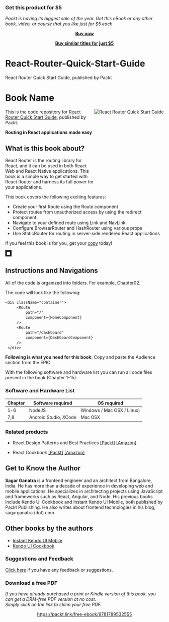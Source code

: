 
### Get this product for $5

<i>Packt is having its biggest sale of the year. Get this eBook or any other book, video, or course that you like just for $5 each</i>


<b><p align='center'>[Buy now](https://packt.link/9781789532555)</p></b>


<b><p align='center'>[Buy similar titles for just $5](https://subscription.packtpub.com/search)</p></b>


# React-Router-Quick-Start-Guide
React Router Quick Start Guide, published by Packt
# Book Name

<a href="https://www.packtpub.com/web-development/react-router-quick-start-guide?utm_source=github&utm_medium=repository&utm_campaign=9781789532555"><img src="https://www.packtpub.com/sites/default/files/B11400.png" alt="React Router Quick Start Guide" height="256px" align="right"></a>

This is the code repository for [React Router Quick Start Guide](https://www.packtpub.com/web-development/react-router-quick-start-guide?utm_source=github&utm_medium=repository&utm_campaign=9781789532555), published by Packt.

**Routing in React applications made easy**

## What is this book about?
React Router is the routing library for React, and it can be used in both React Web and React Native applications. This book is a simple way to get started with React Router and harness its full power for your applications.

This book covers the following exciting features:
* Create your first Route using the Route component
* Protect routes from unauthorized access by using the redirect component
* Navigate to your defined route using Link and NavLink
* Configure BrowserRouter and HashRouter using various props
* Use StaticRouter for routing in server-side rendered React applications

If you feel this book is for you, get your [copy](https://www.amazon.com/dp/1789532558) today!

<a href="https://www.packtpub.com/?utm_source=github&utm_medium=banner&utm_campaign=GitHubBanner"><img src="https://raw.githubusercontent.com/PacktPublishing/GitHub/master/GitHub.png" 
alt="https://www.packtpub.com/" border="5" /></a>


## Instructions and Navigations
All of the code is organized into folders. For example, Chapter02.

The code will look like the following:
```
<div className="container">
     <Route
         path="/"
         component={HomeComponent} 
     />
     <Route
         path="/dashboard"
         component={DashboardComponent} 
     />
 </div>
```

**Following is what you need for this book:**
Copy and paste the Audience section from the EPIC.

With the following software and hardware list you can run all code files present in the book (Chapter 1-15).

### Software and Hardware List

| Chapter  | Software required                   | OS required                        |
| -------- | ------------------------------------| -----------------------------------|
| 1-6      | NodeJS                              | Windows / Mac OSX / Linux)         |
| 7,8      | Android Studio, XCode               | Mac OSX                            |

### Related products <Other books you may enjoy>
* React Design Patterns and Best Practices [[Packt]](https://www.packtpub.com/web-development/react-design-patterns-and-best-practices?utm_source=github&utm_medium=repository&utm_campaign=9781786464538) [[Amazon]](https://www.amazon.com/dp/1786464535)

* React Cookbook [[Packt]](https://www.packtpub.com/web-development/react-cookbook?utm_source=github&utm_medium=repository&utm_campaign=9781783980727) [[Amazon]](https://www.amazon.com/dp/1783980729)

## Get to Know the Author
**Sagar Ganatra**
is a frontend engineer and an architect from Bangalore, India. He has more than a decade of experience in developing web and mobile applications. He specializes in architecting projects using JavaScript and frameworks such as React, Angular, and Node. His previous books include Kendo UI Cookbook and Instant Kendo UI Mobile, both published by Packt Publishing. He also writes about frontend technologies in his blog, sagarganatra (dot) com.

## Other books by the authors
* [Instant Kendo UI Mobile](https://www.packtpub.com/application-development/instant-kendo-ui-mobile?utm_source=github&utm_medium=repository&utm_campaign=9781849699112)
* [Kendo UI Cookbook](https://www.packtpub.com/web-development/kendo-ui-cookbook?utm_source=github&utm_medium=repository&utm_campaign=9781783980000)

### Suggestions and Feedback
[Click here](https://docs.google.com/forms/d/e/1FAIpQLSdy7dATC6QmEL81FIUuymZ0Wy9vH1jHkvpY57OiMeKGqib_Ow/viewform) if you have any feedback or suggestions.
### Download a free PDF

 <i>If you have already purchased a print or Kindle version of this book, you can get a DRM-free PDF version at no cost.<br>Simply click on the link to claim your free PDF.</i>
<p align="center"> <a href="https://packt.link/free-ebook/9781789532555">https://packt.link/free-ebook/9781789532555 </a> </p>
